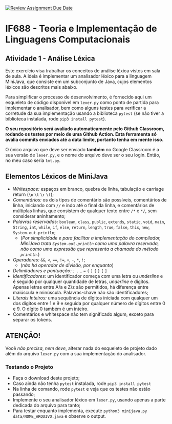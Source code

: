 [![Review Assignment Due Date](https://classroom.github.com/assets/deadline-readme-button-24ddc0f5d75046c5622901739e7c5dd533143b0c8e959d652212380cedb1ea36.svg)](https://classroom.github.com/a/7Fk3REjP)
# IF688 - Teoria e Implementação de Linguagens Computacionais

## Atividade 1 - Análise Léxica

Este exercício visa trabalhar os conceitos de análise léxica vistos em sala de aula. A ideia é implementar um analisador léxico para a linguagem MiniJava, que consiste em um subconjunto de Java, cujos elementos léxicos são descritos mais abaixo. 

Para simplificar o processo de desenvolvimento, é fornecido aqui um esqueleto de código disponível em `lexer.py` como ponto de partida para implementar o analisador, bem como alguns testes para verificar a corretude da sua implementação usando a biblioteca `pytest` (se não tiver a biblioteca instalada, rode `pip3 install pytest`). 

**O seu repositório será avaliado automaticamente pelo Github Classroom, rodando os testes por meio de uma Github Action. Esta ferramenta só avalia commits enviados até a data limite, portanto tenha em mente isso.**

O único arquivo que deve ser enviado **também** no Google Classroom é a sua versão de `lexer.py`, e o nome do arquivo deve ser o seu login. Então, no meu caso seria `lmt.py`.


## Elementos Léxicos de MiniJava

- *Whitespace:* espaços em branco, quebra de linha, tabulação e carriage return (`\n` `\t` `\r` `\f`);
- *Comentários:* os dois tipos de comentário são possíveis, comentários de linha, iniciando com `//` e indo até o final da linha, e comentários de múltiplas linhas, que consistem de qualquer texto entre `/*` e `*/`, sem considerar aninhamento;
- *Palavras reservadas:* `boolean`, `class`, `public`, `extends`, `static`, `void`, `main`, `String`, `int`, `while`, `if`, `else`, `return`, `length`, `true`, `false`, `this`, `new`, `System.out.println`; 
  - (_Por simplicidade e para facilitar a implementação do compilador, MiniJava trata `System.out.println` como uma palavra reservada, não como uma expressão que representa a chamada do método `println`._)
- *Operadores:* `&&`, `<`, `==`, `!=`, `+`, `-`, `*`, `!`; 
  - (_não há operador de divisão, por enquanto_)
- *Delimitadores e pontuação:*  `;` `.` `,` `=` `(` `)` `{` `}` `[` `]`
- *Identificadores:* um identificador começa com uma letra ou _underline_ e é seguido por qualquer quantidade de letras, _underline_ e dígitos. Apenas letras entre A/a e Z/z são permitidos, há diferença entre maiúscula e minúscula. Palavras-chave não são identificadores;
- *Literais Inteiros:* uma sequência de dígitos iniciada com qualquer um dos dígitos entre 1 e 9 e seguida por qualquer número de dígitos entre 0 e 9. O dígito 0 também é um inteiro. 
- Comentários e whitespace não tem significado algum, exceto para separar os tokens.

## ATENÇÃO!

Você _não precisa_, *nem deve*, alterar nada do esqueleto de projeto dado além do arquivo `lexer.py` com a sua implementação do analisador.

### Testando o Projeto
- Faça o download deste projeto;
- Caso ainda não tenha `pytest` instalada, rode `pip3 install pytest`
- Na linha de comando, rode `pytest` e veja que os testes não estão passando; 
- Implemente o seu analisador léxico em `lexer.py`, usando apenas a parte dedicada do arquivo para tanto;
- Para testar enquanto implementa, execute `python3 minijava.py data/NOME_ARQUIVO.java` e observe o output.
